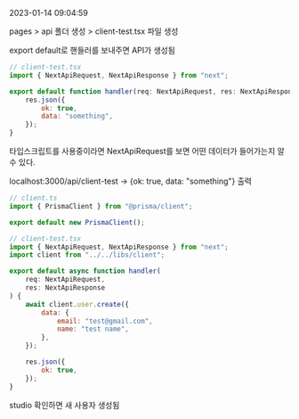 2023-01-14 09:04:59

pages > api 폴더 생성 > client-test.tsx 파일 생성

export default로 핸들러를 보내주면 API가 생성됨

```javascript
// client-test.tsx
import { NextApiRequest, NextApiResponse } from "next";

export default function handler(req: NextApiRequest, res: NextApiResponse) {
	res.json({
		ok: true,
		data: "something",
	});
}
```

타입스크립트를 사용중이라면 NextApiRequest를 보면 어떤 데이터가 들어가는지 알 수 있다.

localhost:3000/api/client-test -> {ok: true, data: "something"} 출력

```javascript
// client.ts
import { PrismaClient } from "@prisma/client";

export default new PrismaClient();
```

```javascript
// client-test.tsx
import { NextApiRequest, NextApiResponse } from "next";
import client from "../../libs/client";

export default async function handler(
	req: NextApiRequest,
	res: NextApiResponse
) {
	await client.user.create({
		data: {
			email: "test@gmail.com",
			name: "test name",
		},
	});

	res.json({
		ok: true,
	});
}
```

studio 확인하면 새 사용자 생성됨

